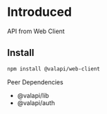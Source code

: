 # Introduced

API from Web Client

## Install

```bash
npm install @valapi/web-client
```

Peer Dependencies

- @valapi/lib
- @valapi/auth